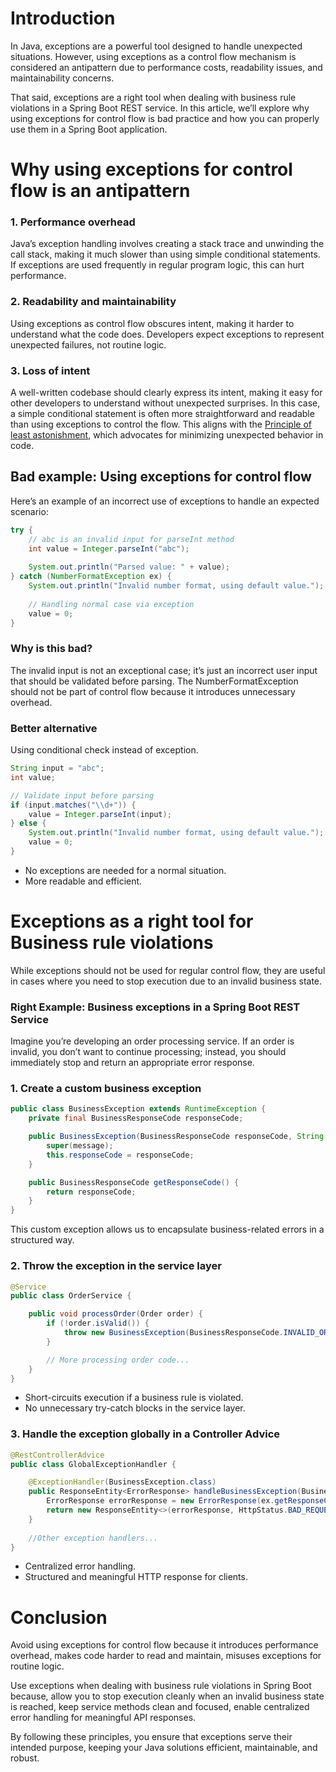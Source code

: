 # Introduction
In Java, exceptions are a powerful tool designed to handle unexpected situations. However, using exceptions as a control flow mechanism is considered an antipattern due to performance costs, readability issues, and maintainability concerns.

That said, exceptions are a right tool when dealing with business rule violations in a Spring Boot REST service. In this article, we’ll explore why using exceptions for control flow is bad practice and how you can properly use them in a Spring Boot application.

# Why using exceptions for control flow is an antipattern

### 1. Performance overhead
   Java’s exception handling involves creating a stack trace and unwinding the call stack, making it much slower than using simple conditional statements. If exceptions are used frequently in regular program logic, this can hurt performance.

### 2. Readability and maintainability
   Using exceptions as control flow obscures intent, making it harder to understand what the code does. Developers expect exceptions to represent unexpected failures, not routine logic.

### 3. Loss of intent
A well-written codebase should clearly express its intent, making it easy for other developers to understand without unexpected surprises. In this case, a simple conditional statement is often more straightforward and readable than using exceptions to control the flow. This aligns with the [Principle of least astonishment](https://en.wikipedia.org/wiki/Principle_of_least_astonishment), which advocates for minimizing unexpected behavior in code.
   
## Bad example: Using exceptions for control flow

Here’s an example of an incorrect use of exceptions to handle an expected scenario:
```java
try {
    // abc is an invalid input for parseInt method
    int value = Integer.parseInt("abc");
    
    System.out.println("Parsed value: " + value);
} catch (NumberFormatException ex) {
    System.out.println("Invalid number format, using default value.");
    
    // Handling normal case via exception
    value = 0;  
}
```

### Why is this bad?

The invalid input is not an exceptional case; it’s just an incorrect user input that should be validated before parsing.
The NumberFormatException should not be part of control flow because it introduces unnecessary overhead.

### Better alternative
Using conditional check instead of exception.
```java
String input = "abc";
int value;

// Validate input before parsing
if (input.matches("\\d+")) {  
    value = Integer.parseInt(input);
} else {
    System.out.println("Invalid number format, using default value.");
    value = 0;
}
```

- No exceptions are needed for a normal situation.
- More readable and efficient.

# Exceptions as a right tool for Business rule violations
While exceptions should not be used for regular control flow, they are useful in cases where you need to stop execution due to an invalid business state.

### Right Example: Business exceptions in a Spring Boot REST Service
Imagine you’re developing an order processing service. If an order is invalid, you don’t want to continue processing; instead, you should immediately stop and return an appropriate error response.

### 1. Create a custom business exception
```java
public class BusinessException extends RuntimeException {
    private final BusinessResponseCode responseCode;

    public BusinessException(BusinessResponseCode responseCode, String message) {
        super(message);
        this.responseCode = responseCode;
    }

    public BusinessResponseCode getResponseCode() {
        return responseCode;
    }
}
```
This custom exception allows us to encapsulate business-related errors in a structured way.

### 2. Throw the exception in the service layer
```java
@Service
public class OrderService {

    public void processOrder(Order order) {
        if (!order.isValid()) {
            throw new BusinessException(BusinessResponseCode.INVALID_ORDER, "Order is not valid");
        }

        // More processing order code...
    }
}
```

- Short-circuits execution if a business rule is violated.
- No unnecessary try-catch blocks in the service layer.

### 3. Handle the exception globally in a Controller Advice
```java
@RestControllerAdvice
public class GlobalExceptionHandler {

    @ExceptionHandler(BusinessException.class)
    public ResponseEntity<ErrorResponse> handleBusinessException(BusinessException ex) {
        ErrorResponse errorResponse = new ErrorResponse(ex.getResponseCode(), ex.getMessage());
        return new ResponseEntity<>(errorResponse, HttpStatus.BAD_REQUEST);
    }
    
    //Other exception handlers...
}
```
- Centralized error handling.
- Structured and meaningful HTTP response for clients.

# Conclusion
Avoid using exceptions for control flow because it introduces performance overhead, makes code harder to read and maintain, misuses exceptions for routine logic.

Use exceptions when dealing with business rule violations in Spring Boot because, allow you to stop execution cleanly when an invalid business state is reached, keep service methods clean and focused, enable centralized error handling for meaningful API responses.

By following these principles, you ensure that exceptions serve their intended purpose, keeping your Java solutions efficient, maintainable, and robust.
